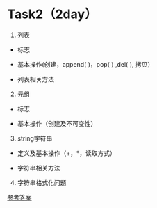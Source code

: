 
# Task2（2day）

1. 列表

* 标志

* 基本操作(创建，append( )，pop( ) ,del( ), 拷贝）

* 列表相关方法

2. 元组

* 标志

* 基本操作（创建及不可变性）

3. string字符串

* 定义及基本操作（+，*，读取方式）

* 字符串相关方法

4. 字符串格式化问题



[参考答案](./../参考答案)
